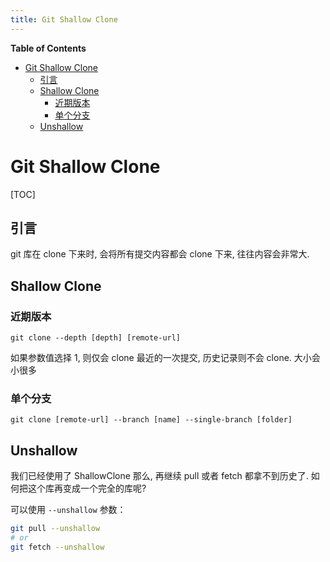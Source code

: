 ```yaml
---
title: Git Shallow Clone
---
```


<!-- START doctoc generated TOC please keep comment here to allow auto update -->
<!-- DON'T EDIT THIS SECTION, INSTEAD RE-RUN doctoc TO UPDATE -->
**Table of Contents**

- [Git Shallow Clone](#git-shallow-clone)
  - [引言](#引言)
  - [Shallow Clone](#shallow-clone)
    - [近期版本](#近期版本)
    - [单个分支](#单个分支)
  - [Unshallow](#unshallow)

<!-- END doctoc generated TOC please keep comment here to allow auto update -->

# Git Shallow Clone

[TOC]

## 引言

git 库在 clone 下来时, 会将所有提交内容都会 clone 下来, 往往内容会非常大.

## Shallow Clone

### 近期版本

```shell
git clone --depth [depth] [remote-url]
```

如果参数值选择 1, 则仅会 clone 最近的一次提交, 历史记录则不会 clone. 大小会小很多

### 单个分支

```shell
git clone [remote-url] --branch [name] --single-branch [folder]
```



## Unshallow

我们已经使用了 ShallowClone 那么, 再继续 pull 或者 fetch 都拿不到历史了. 如何把这个库再变成一个完全的库呢?

可以使用 `--unshallow` 参数：

```sh
git pull --unshallow
# or
git fetch --unshallow
```

